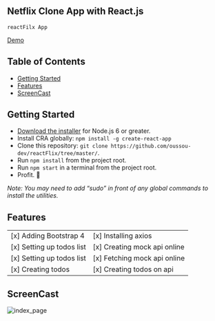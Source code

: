 ## Netflix Clone App with React.js

```
reactFilx App
```

[Demo](https://yvo2v7pp31.codesandbox.io/)

## Table of Contents

- [Getting Started](#getting-started)
- [Features](#features)
- [ScreenCast](#screencast)

## Getting Started

- [Download the installer](https://nodejs.org/) for Node.js 6 or greater.
- Install CRA globally: `npm install -g create-react-app`
- Clone this repository: `git clone https://github.com/oussou-dev/reactFlix/tree/master/`.
- Run `npm install` from the project root.
- Run `npm start` in a terminal from the project root.
- Profit. :tada:

_Note: You may need to add “sudo” in front of any global commands to install the utilities._

## Features

|                           |                              |
| ------------------------- | ---------------------------- |
| [x] Adding Bootstrap 4    | [x] Installing axios         |
| [x] Setting up todos list | [x] Creating mock api online |
| [x] Setting up todos list | [x] Fetching mock api online |
| [x] Creating todos        | [x] Creating todos on api    |  |

## ScreenCast

![index_page](https://github.com/oussou-dev/reactFlix/blob/master/img/screencast.gif)
